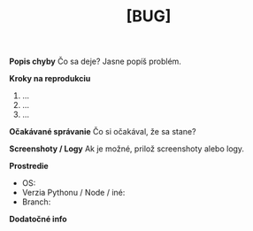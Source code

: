 ﻿---
name: 🐛 Bug report
about: Nahlásiť chybu alebo nefunkčnú funkcionalitu
title: "[BUG]"
labels: bug
assignees: ''
---

**Popis chyby**
Čo sa deje? Jasne popíš problém.

**Kroky na reprodukciu**
1. …
2. …
3. …

**Očakávané správanie**
Čo si očakával, že sa stane?

**Screenshoty / Logy**
Ak je možné, prilož screenshoty alebo logy.

**Prostredie**
 - OS:
 - Verzia Pythonu / Node / iné:
 - Branch:

**Dodatočné info**
